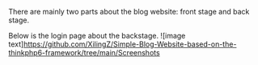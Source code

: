 There are mainly two parts about the blog website: front stage and back stage.

Below is the login page about the backstage.
![image text]https://github.com/XilingZ/Simple-Blog-Website-based-on-the-thinkphp6-framework/tree/main/Screenshots
